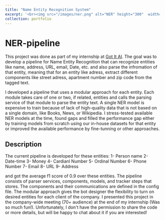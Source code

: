 ```yaml
---
title: "Name Entity Recognition System"
excerpt: '<br><img src="/images/ner.png" alt="NER" height="300"  width="300">'
collection: portfolio
---
```

# NER-pipeline
This project was done as part of my internship at [Got It AI](https://www.app.got-it.ai/). The goal was to develop a pipeline for Name Entity Recognition that can recognize entities like name, address, URL, email, Date, etc. and also parse the infromation of that entity, meaning that for an entity like adress, extract different components like street adress, apartment number and zip code from the tagged text. 

I developed a pipeline that uses a modular approach for each entity. Each module takes care of one or two, if related, entities and calls the parsing service of that module to parse the entity text. A single NER model is expensive to train because of lack of high-quality data that is not based on a single domain, like Books, News, or Wikipedia. I stress-tested available NER models at the time, found gaps and filled the performance gap either by training models from scratch using our in-house datasets for that entity or improved the available performance by fine-tunning or other approaches. 

## Description
The current pipeline is developed for these entities:
1- Person name
2- Date-time
3- Money
4- Cardianl Number
5- Ordinal Number
6- Phone Number
7- Email
8- URL
9- Address

and got the average f1 score of 0.9 over these entities. 
The pipeline consists of parser services, components, models, and tracker steps that stores.
The components and their communications are defined in the config file. The modular approach gives the bot designer the flexibility to turn on desired entities for each client of the company.
I presented this project in the company-wide meeting (70+ audience) at the end of my internship (Was so much fun!). Unfortunately, I don't have the permission to share the code or more details, but will be happy to chat about it if you are interested! 



<!-- This is an item in your portfolio. It can be have images or nice text. If you name the file .md, it will be parsed as markdown. If you name the file .html, it will be parsed as HTML.  -->
